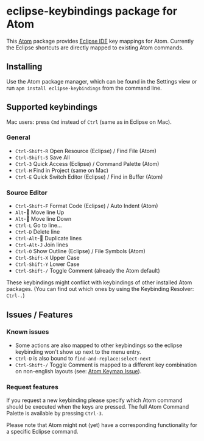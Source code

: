 # eclipse-keybindings package for Atom

This [Atom](https://atom.io/) package provides [Eclipse IDE](https://eclipse.org/) key mappings for Atom. Currently the Eclipse shortcuts are directly mapped to existing Atom commands.

## Installing

Use the Atom package manager, which can be found in the Settings view or
run `apm install eclipse-keybindings` from the command line.

## Supported keybindings

Mac users: press `Cmd` instead of `Ctrl` (same as in Eclipse on Mac).

### General
* `Ctrl-Shift-R` Open Resource (Eclipse) / Find File (Atom)
* `Ctrl-Shift-S` Save All
* `Ctrl-3` Quick Access (Eclipse) / Command Palette (Atom)
* `Ctrl-H` Find in Project (same on Mac)
* `Ctrl-E` Quick Switch Editor (Eclipse) / Find in Buffer (Atom)

### Source Editor
* `Ctrl-Shift-F` Format Code (Eclipse) / Auto Indent (Atom)
* `Alt`-:arrow_up_small: Move line Up
* `Alt`-:arrow_down_small: Move line Down
* `Ctrl-L` Go to line...
* `Ctrl-D` Delete line
* `Ctrl-Alt`-:arrow_down_small: Duplicate lines
* `Ctrl-Alt-J` Join lines
* `Ctrl-O` Show Outline (Eclipse) / File Symbols (Atom)
* `Ctrl-Shift-X` Upper Case
* `Ctrl-Shift-Y` Lower Case
* `Ctrl-Shift-/` Toggle Comment (already the Atom default)

These keybindings might conflict with keybindings of other installed Atom packages. (You can find out which ones by using the Keybinding Resolver: `Ctrl-.`)

## Issues / Features

### Known issues
* Some actions are also mapped to other keybindings so the eclipse keybinding won't show up next to the menu entry.
* `Ctrl-D` is also bound to `find-and-replace:select-next`
* `Ctrl-Shift-/` Toggle Comment is mapped to a different key combination on non-english layouts (see: [Atom Keymap Issue](https://github.com/atom/atom-keymap/issues/37)).

### Request features
If you request a new keybinding please specify which Atom command should be executed when the keys are pressed. The full Atom Command Palette is available by pressing `Ctrl-3`.

Please note that Atom might not (yet) have a corresponding functionality for a specific Eclipse command.
